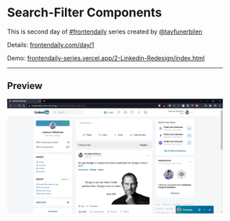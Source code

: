 # Search-Filter Components
This is second day of [#frontendaily](https://frontendaily.com/) series created by [@tayfunerbilen](https://github.com/tayfunerbilen)

Details: [frontendaily.com/day/1](https://frontendaily.com/day/2)

Demo: [frontendaily-series.vercel.app/2-Linkedin-Redesign/index.html](https://frontendaily-series.vercel.app/2-Linkedin-Redesign/index.html)

<hr>

## Preview

![preview](./assets/preview.png)